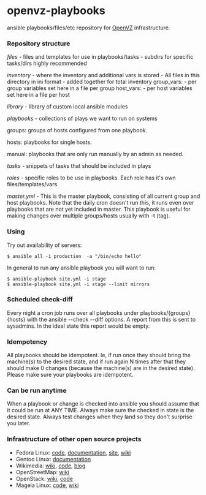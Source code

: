 # openvz-playbooks

ansible playbooks/files/etc repository for [OpenVZ](https://openvz.org/)
infrastructure.

### Repository structure

*files* - files and templates for use in playbooks/tasks
      - subdirs for specific tasks/dirs highly recommended

*inventory* - where the inventory and additional vars is stored
          - All files in this directory in ini format
          - added together for total inventory
  group_vars:
          - per group variables set here in a file per group 
  host_vars:
          - per host variables set here in a file per host

*library* - library of custom local ansible modules

*playbooks* - collections of plays we want to run on systems

  groups: groups of hosts configured from one playbook.
  
  hosts: playbooks for single hosts.

  manual: playbooks that are only run manually by an admin as needed.

*tasks* - snippets of tasks that should be included in plays

*roles* - specific roles to be use in playbooks.
        Each role has it's own files/templates/vars

*master.yml* - This is the master playbook, consisting of all
             current group and host playbooks. Note that the
             daily cron doesn't run this, it runs even over
             playbooks that are not yet included in master.
             This playbook is useful for making changes over
             multiple groups/hosts usually with -t (tag).

### Using

Try out availability of servers:

```
$ ansible all -i production  -a "/bin/echo hello"
```

In general to run any ansible playbook you will want to run:

```
$ ansible-playbook site.yml -i stage
$ ansible-playbook site.yml -i stage --limit mirrors
```

### Scheduled check-diff

Every night a cron job runs over all playbooks under playbooks/{groups}{hosts}
with the ansible --check --diff options. A report from this is sent to
sysadmins. In the ideal state this report would be empty.

### Idempotency

All playbooks should be idempotent. Ie, if run once they should bring the
machine(s) to the desired state, and if run again N times after that they should
make 0 changes (because the machine(s) are in the desired state).
Please make sure your playbooks are idempotent.

### Can be run anytime

When a playbook or change is checked into ansible you should assume
that it could be run at ANY TIME. Always make sure the checked in state
is the desired state. Always test changes when they land so they don't
surprise you later.


### Infrastructure of other open source projects

* Fedora Linux: [code](https://infrastructure.fedoraproject.org/cgit/ansible.git/), [documentation]( https://infrastructure.fedoraproject.org/infra/docs/), [site](https://fedorahosted.org/fedora-infrastructure/), [wiki](http://fedoraproject.org/wiki/Infrastructure/GettingStarted)
* Gentoo Linux: [documentation](http://mirror.omnilance.com/centos/)
* Wikimedia: [wiki](https://wikitech.wikimedia.org/wiki/Main_Page), [code](https://github.com/wikimedia/operations-puppet), [blog](http://blog.wikimedia.org/2011/09/19/ever-wondered-how-the-wikimedia-servers-are-configured/)
* OpenStreetMap: [wiki](http://wiki.openstreetmap.org/wiki/Servers)
* OpenStack: [wiki](http://docs.openstack.org/infra/system-config/), [code](https://github.com/openstack-infra)
* Mageia Linux: [code](http://gitweb.mageia.org/infrastructure/puppet/), [wiki](https://wiki.mageia.org/en/Sysadmin_Team)
